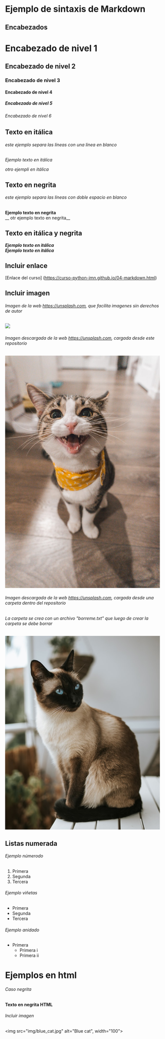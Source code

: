 # Ejemplo de sintaxis de Markdown
## Encabezados

# Encabezado de nivel 1
## Encabezado de nivel 2
### Encabezado de nivel 3
#### Encabezado de nivel 4
##### Encabezado de nivel 5
###### Encabezado de nivel 6

## Texto en itálica
###### este ejemplo separa las líneas con una línea en blanco
*Ejemplo texto en itálica*

_otro ejempli en itálica_

## Texto en negrita
###### este ejemplo separa las líneas con doble espacio en blanco
**Ejemplo texto en negrita**  
__ otr ejemplo texto en negrita__

## Texto en itálica y negrita
*__Ejemplo texto en itálica__*  
***Ejemplo texto en itálica***

## Incluir enlace
[Enlace del curso] (https://curso-python-imn.github.io/04-markdown.html)

## Incluir imagen
###### Imagen de la web https://unsplash.com, que facilita imagenes sin derechos de autor
![](https://unsplash.com/photos/7GX5aICb5i4/download?force=true&w=640)

###### Imagen descargada de la web https://unsplash.com, cargada desde este repositorio
![](smile_cat.jpg)

###### Imagen descargada de la web https://unsplash.com, cargada desde una carpeta dentro del repositorio
###### La carpeta se crea con un archivo "borreme.txt" que luego de crear la carpeta se debe borrar
![](img/blue_cat.jpg)

## Listas numerada
###### Ejemplo númerodo
1. Primera
2. Segunda
3. Tercera

###### Ejemplo viñetas
- Primera
- Segunda
- Tercera

###### Ejemplo anidado
- Primera
    - Primera i
    - Primera ii

# Ejemplos en html
###### Caso negrita
<strong>Texto en negrita HTML</strong>

###### Incluir imagen
<img src="img/blue_cat.jpg" alt="Blue cat", width="100">
